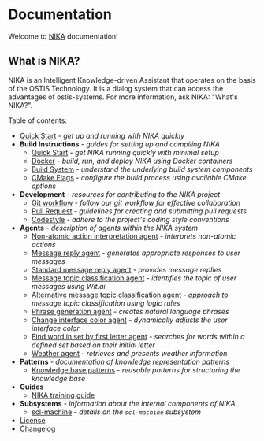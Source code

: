 # Documentation

Welcome to [NIKA](https://github.com/ostis-apps/nika) documentation! 

## What is NIKA?  

NIKA is an Intelligent Knowledge-driven Assistant that operates on the basis of the OSTIS Technology. It is a dialog system that can access the advantages of ostis-systems. For more information, ask NIKA: "What's NIKA?".

Table of contents:

- [Quick Start](quick_start.md) - *get up and running with NIKA quickly* 
- **Build Instructions** - *guides for setting up and compiling NIKA*
    - [Quick Start](build/quick_start.md) - *get NIKA running quickly with minimal setup*
    - [Docker](build/docker_build.md) - *build, run, and deploy NIKA using Docker containers*
    - [Build System](build/build_system.md) - *understand the underlying build system components*
    - [CMake Flags](build/cmake_flags.md) - *configure the build process using available CMake options*
- **Development** - *resources for contributing to the NIKA project*
    - [Git workflow](dev/git-workflow.md) - *follow our git workflow for effective collaboration*
    - [Pull Request](dev/pr.md) - *guidelines for creating and submitting pull requests*
    - [Codestyle](dev/codestyle.md) - *adhere to the project's coding style conventions*
- **Agents** - *description of agents within the NIKA system*
    - [Non-atomic action interpretation agent](agents/nonAtomicActionInterpretationAgent.md) - *interprets non-atomic actions*
    - [Message reply agent](agents/messageReplyAgent.md) - *generates appropriate responses to user messages*
    - [Standard message reply agent](agents/standardMessageReplyAgent.md) - *provides message replies*
    - [Message topic classification agent](agents/messageTopicClassificationAgent.md) - *identifies the topic of user messages using Wit.ai*
    - [Alternative message topic classification agent](agents/alternativeMessageTopicClassificationAgent.md) - *approach to message topic classification using logic rules*
    - [Phrase generation agent](agents/phraseGenerationAgent.md) - *creates natural language phrases*
    - [Change interface color agent](agents/changeInterfaceColorAgent.md) - *dynamically adjusts the user interface color*
    - [Find word in set by first letter agent](agents/findWordInSetByFirstLetter.md) - *searches for words within a defined set based on their initial letter*
    - [Weather agent](agents/weatherAgent.md) - *retrieves and presents weather information*
- **Patterns** - *documentation of knowledge representation patterns*
    - [Knowledge base patterns](patterns/kb-patterns.md) - *reusable patterns for structuring the knowledge base*
- **Guides** 
    * [NIKA training guide](guide/training_guide.md)
- **Subsystems** - *information about the internal components of NIKA*
    - [scl-machine](subsystems/scl-machine.md) - *details on the `scl-machine` subsystem*
- [License](https://github.com/ostis-apps/nika/blob/main/LICENSE)
- [Changelog](changelog.md)
